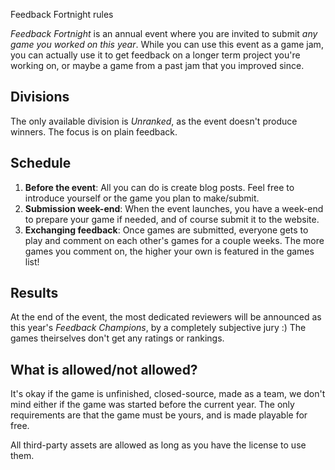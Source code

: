 Feedback Fortnight rules

*Feedback Fortnight* is an annual event where you are invited to submit *any game you worked on this year*. While you can use this event as a game jam, you can actually use it to get feedback on a longer term project you're working on, or maybe a game from a past jam that you improved since.

## Divisions

The only available division is *Unranked*, as the event doesn't produce winners. The focus is on plain feedback.

## Schedule

1. **Before the event**: All you can do is create blog posts. Feel free to introduce yourself or the game you plan to make/submit.
2. **Submission week-end**: When the event launches, you have a week-end to prepare your game if needed, and of course submit it to the website.
3. **Exchanging feedback**: Once games are submitted, everyone gets to play and comment on each other's games for a couple weeks. The more games you comment on, the higher your own is featured in the games list!

## Results

At the end of the event, the most dedicated reviewers will be announced as this year's *Feedback Champions*, by a completely subjective jury :) The games theirselves don't get any ratings or rankings.

## What is allowed/not allowed?

It's okay if the game is unfinished, closed-source, made as a team, we don't  mind either if the game was started before the current year. The only requirements are that the game must be yours, and is made playable for free.

All third-party assets are allowed as long as you have the license to use them.
